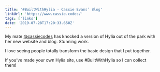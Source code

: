 ```yaml
---
title: '#BuiltWithHylia - Cassie Evans’ Blog'
linkUrl: 'https://www.cassie.codes/'
tags: ['links'] 
date: '2019-07-28T17:20:33.650Z'
---
```

My mate [@cassiecodes](//twitter.com/cassiecodes) has knocked a version of Hylia out of the park with her new website and blog. Stunning work.

I love seeing people totally transform the basic design that I put together. 

If you’ve made your own Hylia site, use #BuiltWithHylia so I can collect them! 